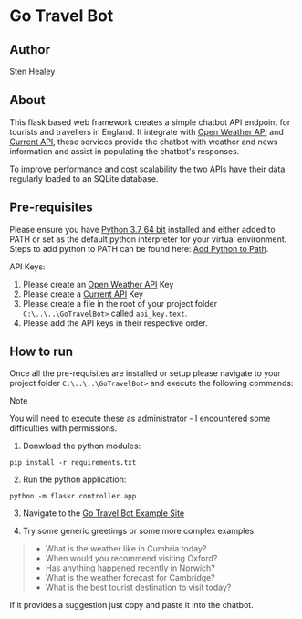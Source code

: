 # Go Travel Bot
 
## Author
Sten Healey

## About
This flask based web framework creates a simple chatbot API endpoint for tourists and travellers in England. 
It integrate with [Open Weather API](https://openweathermap.org/api) and [Current API](https://currentsapi.services/en), these services provide
the chatbot with weather and news information and assist in populating the chatbot's responses. 

To improve performance and cost scalability the two APIs have their data regularly loaded to an SQLite database. 

## Pre-requisites

Please ensure you have [Python 3.7 64 bit](https://www.python.org/ftp/python/3.7.9/python-3.7.9-amd64.exe) installed and either added to PATH or set as the default python interpreter for your
virtual environment. Steps to add python to PATH can be found here: [Add Python to Path](https://realpython.com/add-python-to-path/).

API Keys:
1. Please create an [Open Weather API](https://openweathermap.org/api) Key
2. Please create a [Current API](https://currentsapi.services/en) Key
3. Please create a file in the root of your project folder `C:\..\..\GoTravelBot>` called `api_key.text`.
4. Please add the API keys in their respective order.

## How to run
Once all the pre-requisites are installed or setup please navigate to your project folder `C:\..\..\GoTravelBot>` and execute the
following commands:

> [!NOTE]
> You will need to execute these as administrator - I encountered some difficulties with permissions.

1. Donwload the python modules:

```console
pip install -r requirements.txt
```

2. Run the python application:

```console
python -m flaskr.controller.app
```

3. Navigate to the [Go Travel Bot Example Site](http://localhost/index)

4. Try some generic greetings or some more complex examples:

>- What is the weather like in Cumbria today?
>- When would you recommend visiting Oxford?
>- Has anything happened recently in Norwich?
>- What is the weather forecast for Cambridge?
>- What is the best tourist destination to visit today?

If it provides a suggestion just copy and paste it into the chatbot.
